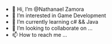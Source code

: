 - 👋 Hi, I’m @Nathanael Zamora
- 👀 I’m interested in Game Development
- 🌱 I’m currently learning c# && Java
- 💞️ I’m looking to collaborate on ...
- 📫 How to reach me ...

<!---
Hestarus/Hestarus is a ✨ special ✨ repository because its `README.md` (this file) appears on your GitHub profile.
You can click the Preview link to take a look at your changes.
--->
